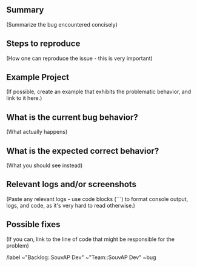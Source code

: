 ## Summary

(Summarize the bug encountered concisely)

## Steps to reproduce

(How one can reproduce the issue - this is very important)

## Example Project

(If possible, create an example that exhibits the problematic behavior, and link to it here.)

## What is the current bug behavior?

(What actually happens)

## What is the expected correct behavior?

(What you should see instead)

## Relevant logs and/or screenshots

(Paste any relevant logs - use code blocks (```) to format console output, logs, and code, as
it's very hard to read otherwise.)

## Possible fixes

(If you can, link to the line of code that might be responsible for the problem)


/label ~"Backlog::SouvAP Dev" ~"Team::SouvAP Dev" ~bug